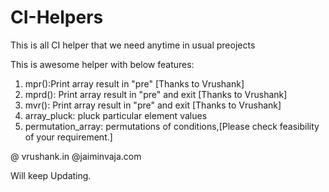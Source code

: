 CI-Helpers
==========

This is all CI helper that we need anytime in usual preojects


This is awesome helper with below features:
1. mpr():Print array result in "pre" [Thanks to Vrushank]
2. mprd(): Print array result in "pre" and exit [Thanks to Vrushank]
3. mvr(): Print array result in "pre" and exit [Thanks to Vrushank]
4. array_pluck: pluck particular element values
5. permutation_array: permutations of conditions,[Please check feasibility of your requirement.]


@ vrushank.in
@jaiminvaja.com

Will keep Updating.
